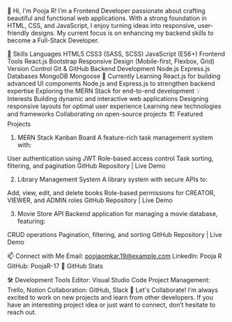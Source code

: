 👋 Hi, I'm Pooja R!
I’m a Frontend Developer passionate about crafting beautiful and functional web applications. With a strong foundation in HTML, CSS, and JavaScript, I enjoy turning ideas into responsive, user-friendly designs. My current focus is on enhancing my backend skills to become a Full-Stack Developer.

🔧 Skills
Languages
HTML5
CSS3 (SASS, SCSS)
JavaScript (ES6+)
Frontend Tools
React.js
Bootstrap
Responsive Design (Mobile-first, Flexbox, Grid)
Version Control
Git & GitHub
Backend Development
Node.js
Express.js
Databases
MongoDB
Mongoose
🌱 Currently Learning
React.js for building advanced UI components
Node.js and Express.js to strengthen backend expertise
Exploring the MERN Stack for end-to-end development
💡 Interests
Building dynamic and interactive web applications
Designing responsive layouts for optimal user experience
Learning new technologies and frameworks
Collaborating on open-source projects
🏗️ Featured Projects
1. MERN Stack Kanban Board
A feature-rich task management system with:

User authentication using JWT
Role-based access control
Task sorting, filtering, and pagination
GitHub Repository | Live Demo

2. Library Management System
A library system with secure APIs to:

Add, view, edit, and delete books
Role-based permissions for CREATOR, VIEWER, and ADMIN roles
GitHub Repository | Live Demo

3. Movie Store API
Backend application for managing a movie database, featuring:

CRUD operations
Pagination, filtering, and sorting
GitHub Repository | Live Demo

📫 Connect with Me
Email: poojaomkar.19@example.com
LinkedIn: Pooja R
GitHub: PoojaR-17
🌟 GitHub Stats


🛠️ Development Tools
Editor: Visual Studio Code
Project Management: Trello, Notion
Collaboration: GitHub, Slack
🤝 Let's Collaborate!
I’m always excited to work on new projects and learn from other developers. If you have an interesting project idea or just want to connect, don’t hesitate to reach out.


